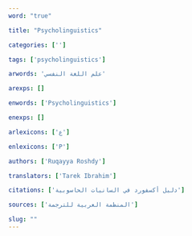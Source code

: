 ```yaml
---
word: "true"

title: "Psycholinguistics"

categories: ['']

tags: ['psycholinguistics']

arwords: 'علم اللغة النفسي'

arexps: []

enwords: ['Psycholinguistics']

enexps: []

arlexicons: ['ع']

enlexicons: ['P']

authors: ['Ruqayya Roshdy']

translators: ['Tarek Ibrahim']

citations: ['دليل أكسفورد في السانيات الحاسوبية']

sources: ['المنظمة العربية للترجمة']

slug: ""
---
```

